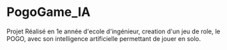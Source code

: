 # PogoGame_IA

Projet Réalisé en 1e année d'ecole d'ingénieur, creation d'un jeu de role, le POGO, avec son intelligence artificielle permettant de jouer en solo.
